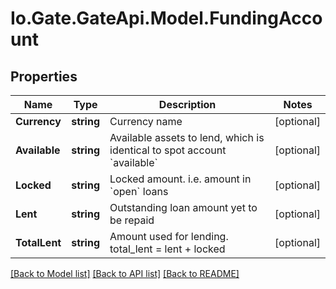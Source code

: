 
# Io.Gate.GateApi.Model.FundingAccount

## Properties

Name | Type | Description | Notes
------------ | ------------- | ------------- | -------------
**Currency** | **string** | Currency name | [optional] 
**Available** | **string** | Available assets to lend, which is identical to spot account &#x60;available&#x60; | [optional] 
**Locked** | **string** | Locked amount. i.e. amount in &#x60;open&#x60; loans | [optional] 
**Lent** | **string** | Outstanding loan amount yet to be repaid | [optional] 
**TotalLent** | **string** | Amount used for lending. total_lent &#x3D; lent + locked | [optional] 

[[Back to Model list]](../README.md#documentation-for-models)
[[Back to API list]](../README.md#documentation-for-api-endpoints)
[[Back to README]](../README.md)
